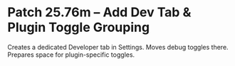 # Patch 25.76m – Add Dev Tab & Plugin Toggle Grouping

Creates a dedicated Developer tab in Settings. Moves debug toggles there. Prepares space for plugin-specific toggles.
